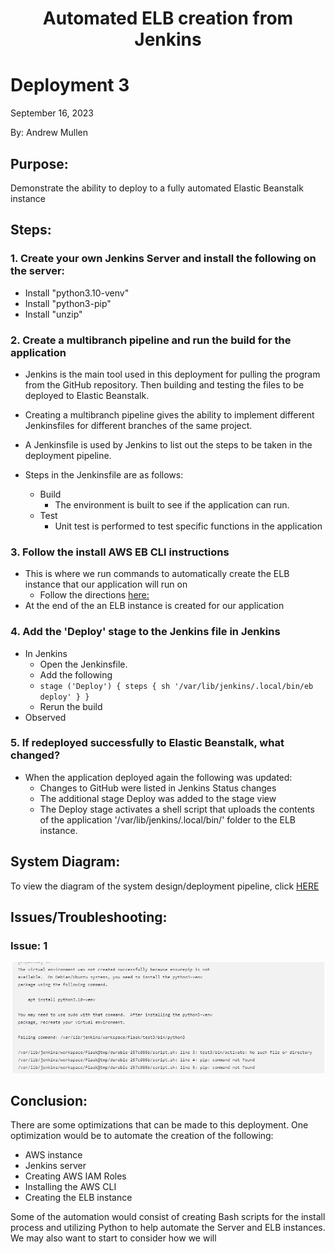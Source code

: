 <h1 align="center">Automated ELB creation from Jenkins<h1> 


# Deployment 3
September 16, 2023

By: Andrew Mullen

## Purpose:

Demonstrate the ability to deploy to a fully automated Elastic Beanstalk instance

## Steps:

### 1. Create your own Jenkins Server and install the following on the server:
   - Install "python3.10-venv"
   - Install "python3-pip"
   - Install "unzip"

### 2. Create a multibranch pipeline and run the build for the application

- Jenkins is the main tool used in this deployment for pulling the program from the GitHub repository. Then building and testing the files to be deployed to Elastic Beanstalk.
- Creating a multibranch pipeline gives the ability to implement different Jenkinsfiles for different branches of the same project.
- A Jenkinsfile is used by Jenkins to list out the steps to be taken in the deployment pipeline.

- Steps in the Jenkinsfile are as follows:
  - Build
    - The environment is built to see if the application can run.
  - Test
    - Unit test is performed to test specific functions in the application


### 3. Follow the install AWS EB CLI instructions

- This is where we run commands to automatically create the ELB instance that our application will run on
    - Follow the directions [here:](https://scribehow.com/shared/How_to_install_AWS_EB_CLI__J6eBRB9FQl2fGenfUVemlA)
- At the end of the an ELB instance is created for our application


### 4. Add the 'Deploy' stage to the Jenkins file in Jenkins

- In Jenkins
    - Open the Jenkinsfile.
	- Add the following 
	 - `stage ('Deploy') { steps { sh '/var/lib/jenkins/.local/bin/eb deploy' } }`
    - Rerun the build
- Observed 

### 5. If redeployed successfully to Elastic Beanstalk, what changed?

- When the application deployed again the following was updated:
    - Changes to GitHub were listed in Jenkins Status changes
    -  The additional stage Deploy was added to the stage view
    -  The Deploy stage activates a shell script that uploads the contents of the application '/var/lib/jenkins/.local/bin/' folder to the ELB instance. 



## System Diagram:

To view the diagram of the system design/deployment pipeline, click [HERE](https://github.com/andmulLABS01/Deployment_3AM/blob/main/Depoyment3.drawio.png)

## Issues/Troubleshooting:

### Issue: 1

![alt text](https://github.com/andmulLABS01/Deployment_2AM/blob/main/dp2_error.PNG)


## Conclusion:

There are some optimizations that can be made to this deployment.  One optimization would be to automate the creation of the following:
- AWS instance
- Jenkins server
- Creating AWS IAM Roles
- Installing the AWS CLI
- Creating the ELB instance

Some of the automation would consist of creating Bash scripts for the install process and utilizing Python to help automate the Server and ELB instances.  We may also want to start to consider how we will   
